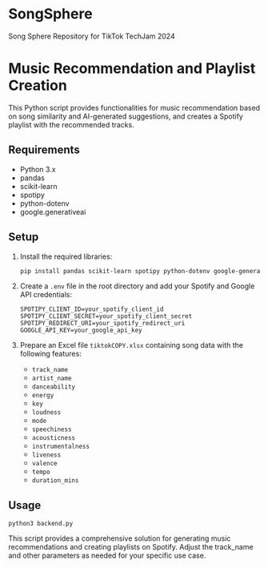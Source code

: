 # SongSphere
Song Sphere Repository for TikTok TechJam 2024

# Music Recommendation and Playlist Creation

This Python script provides functionalities for music recommendation based on song similarity and AI-generated suggestions, and creates a Spotify playlist with the recommended tracks.

## Requirements

- Python 3.x
- pandas
- scikit-learn
- spotipy
- python-dotenv
- google.generativeai

## Setup

1. Install the required libraries:
    ```bash
    pip install pandas scikit-learn spotipy python-dotenv google-generativeai
    ```

2. Create a `.env` file in the root directory and add your Spotify and Google API credentials:
    ```
    SPOTIPY_CLIENT_ID=your_spotify_client_id
    SPOTIPY_CLIENT_SECRET=your_spotify_client_secret
    SPOTIPY_REDIRECT_URI=your_spotify_redirect_uri
    GOOGLE_API_KEY=your_google_api_key
    ```

3. Prepare an Excel file `tiktokCOPY.xlsx` containing song data with the following features:
    - `track_name`
    - `artist_name`
    - `danceability`
    - `energy`
    - `key`
    - `loudness`
    - `mode`
    - `speechiness`
    - `acousticness`
    - `instrumentalness`
    - `liveness`
    - `valence`
    - `tempo`
    - `duration_mins`

## Usage
```
python3 backend.py
```
This script provides a comprehensive solution for generating music recommendations and creating playlists on Spotify. Adjust the track_name and other parameters as needed for your specific use case.
